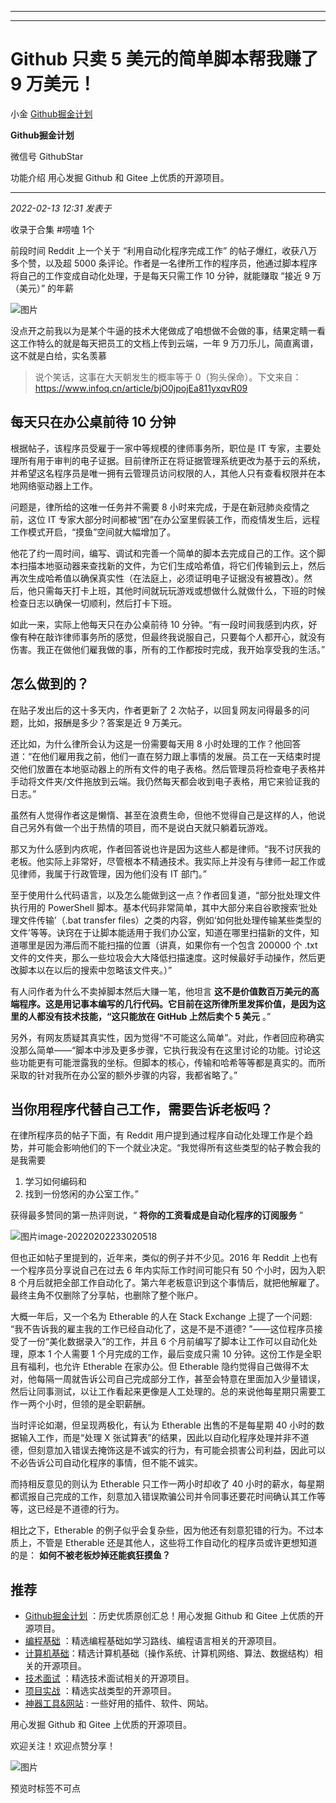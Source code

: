 ----------------------------------------
----------------------------------------
#  Github 只卖 5 美元的简单脚本帮我赚了 9 万美元！

小金  [ Github掘金计划 ](javascript:void\(0\);)

**Github掘金计划** ![]()

微信号 GithubStar

功能介绍 用心发掘 Github 和 Gitee 上优质的开源项目。

____

_2022-02-13 12:31_ _发表于_

收录于合集 #唠嗑 1个

前段时间 Reddit 上一个关于 “利用自动化程序完成工作” 的帖子爆红，收获八万多个赞，以及超 5000
条评论。作者是一名律所工作的程序员，他通过脚本程序将自己的工作变成自动化处理，于是每天只需工作 10 分钟，就能赚取 “接近 9 万（美元）” 的年薪

![图片](https://mmbiz.qpic.cn/mmbiz_png/PocakShgoGFu7KctKdBSdJzOCN3Tn6AREyUGluiatiaNgh59g26MWR68O2obP461ibicoiacPMIzMxSDyiaQcExuBrqg/640?wx_fmt=png&wxfrom=5&wx_lazy=1&wx_co=1)

没点开之前我以为是某个牛逼的技术大佬做成了咱想做不会做的事，结果定睛一看这工作特么的就是每天把员工的文档上传到云端，一年 9
万刀乐儿，简直离谱，这不就是白给，实名羡慕

> 说个笑话，这事在大天朝发生的概率等于
> 0（狗头保命）。下文来自：https://www.infoq.cn/article/bjO0jpojEa811yxqvR09

## 每天只在办公桌前待 10 分钟

根据帖子，该程序员受雇于一家中等规模的律师事务所，职位是 IT
专家，主要处理所有用于审判的电子证据。目前律所正在将证据管理系统更改为基于云的系统，并希望这名程序员是唯一拥有云管理员访问权限的人，其他人只有查看权限并在本地网络驱动器上工作。

问题是，律所给的这唯一任务并不需要 8 小时来完成，于是在新冠肺炎疫情之前，这位 IT
专家大部分时间都被“困”在办公室里假装工作，而疫情发生后，远程工作模式开启，“摸鱼”空间就大幅增加了。

他花了约一周时间，编写、调试和完善一个简单的脚本去完成自己的工作。这个脚本扫描本地驱动器来查找新的文件，为它们生成哈希值，将它们传输到云上，然后再次生成哈希值以确保真实性（在法庭上，必须证明电子证据没有被篡改）。然后，他只需每天打卡上班，其他时间就玩玩游戏或想做什么就做什么，下班的时候检查日志以确保一切顺利，然后打卡下班。

如此一来，实际上他每天只在办公桌前待 10
分钟。“有一段时间我感到内疚，好像有种在敲诈律师事务所的感觉，但最终我说服自己，只要每个人都开心，就没有伤害。我正在做他们雇我做的事，所有的工作都按时完成，我开始享受我的生活。”

## 怎么做到的？

在贴子发出后的这十多天内，作者更新了 2 次帖子，以回复网友问得最多的问题，比如，报酬是多少？答案是近 9 万美元。

还比如，为什么律所会认为这是一份需要每天用 8
小时处理的工作？他回答道：“在他们雇用我之前，他们一直在努力跟上事情的发展。员工在一天结束时提交他们放置在本地驱动器上的所有文件的电子表格。然后管理员将检查电子表格并手动将文件夹/文件拖放到云端。我仍然每天都会收到电子表格，用它来验证我的日志。”

虽然有人觉得作者这是懒惰、甚至在浪费生命，但他不觉得自己是这样的人，他说自己另外有做一个出于热情的项目，而不是说白天就只躺着玩游戏。

那又为什么感到内疚呢，作者回答说也许是因为这些人都是律师。“我不讨厌我的老板。他实际上非常好，尽管根本不精通技术。我实际上并没有与律师一起工作或见律师，我属于行政管理，因为他们没有
IT 部门。”

至于使用什么代码语言，以及怎么能做到这一点？作者回复道，“部分批处理文件执行用的 PowerShell
脚本。基本代码非常简单，其中大部分来自谷歌搜索‘批处理文件传输’（.bat transfer
files）之类的内容，例如‘如何批处理传输某些类型的文件’等等。诀窍在于让脚本能适用于我们办公室，知道在哪里扫描新的文件，知道哪里是因为滞后而不能扫描的位置（讲真，如果你有一个包含
200000 个 .txt 文件的文件夹，那么一些垃圾会大大降低扫描速度。这时候最好手动操作，然后更改脚本以在以后的搜索中忽略该文件夹。）”

有人问作者为什么不卖掉脚本然后大赚一笔，他坦言
**这不是价值数百万美元的高端程序。这是用记事本编写的几行代码。它目前在这所律所里发挥价值，是因为这里的人都没有技术技能，“这只能放在 GitHub
上然后卖个 5 美元** 。”

另外，有网友质疑其真实性，因为觉得“不可能这么简单”。对此，作者回应称确实没那么简单——“脚本中涉及更多步骤，它执行我没有在这里讨论的功能。讨论这些功能更有可能泄露我的坐标。但脚本的核心，传输和哈希等等都是真实的。而所采取的针对我所在办公室的额外步骤的内容，我都省略了。”

## 当你用程序代替自己工作，需要告诉老板吗？

在律所程序员的帖子下面，有 Reddit
用户提到通过程序自动化处理工作是个趋势，并可能会影响他们的下一个就业决定。“我觉得所有这些类型的帖子教会我的是我需要

  1. 学习如何编码和
  2. 找到一份悠闲的办公室工作。”

获得最多赞同的第一热评则说，“ **将你的工资看成是自动化程序的订阅服务** ”

![图片](https://mmbiz.qpic.cn/mmbiz_png/PocakShgoGFu7KctKdBSdJzOCN3Tn6ARKNPaF3icZWDsWia4tPrDTKqEzpsNWvIdEgADQy1qoYNGZNOyZQCM0YoA/640?wx_fmt=png)image-20220202233020518

但也正如帖子里提到的，近年来，类似的例子并不少见。2016 年 Reddit 上也有一个程序员分享说自己在过去 6 年内实际工作时间可能只有 50
个小时，因为入职 8 个月后就把全部工作自动化了。第六年老板意识到这个事情后，就把他解雇了。最终主角不仅删除了分享帖，也删除了整个账户。

大概一年后，又一个名为 Etherable 的人在 Stack Exchange 上提了一个问题: “我不告诉我的雇主我的工作已经自动化了，这是不是不道德?
”——这位程序员接受了一份“美化数据录入”的工作，并且 6 个月前编写了脚本让工作可以自动化处理，原本 1 个人需要 1 个月完成的工作，最后变成只需 10
分钟。这份工作是全职且有福利，也允许 Etherable 在家办公。但 Etherable
隐约觉得自己做得不太对，他每隔一周就告诉公司自己完成部分工作，甚至会特意在里面加入少量错误，然后让同事测试，以让工作看起来更像是人工处理的。总的来说他每星期只需要工作一两个小时，但领的是全职薪酬。

当时评论如潮，但呈现两极化，有认为 Etherable 出售的不是每星期 40 小时的数据输入工作，而是“处理 X
张试算表”的结果，因此以自动化程序处理并非不道德，但刻意加入错误去掩饰这是不诚实的行为，有可能会损害公司利益，因此可以不必告诉公司自动化程序的事情，但不能不诚实。

而持相反意见的则认为 Etherable 只工作一两小时却收了 40
小时的薪水，每星期都谎报自己完成的工作，刻意加入错误欺骗公司并令同事还要花时间确认其工作等等，这已经是不道德的行为。

相比之下，Etherable 的例子似乎会复杂些，因为他还有刻意犯错的行为。不过本质上，不管是 Etherable
还是其他人，这些将工作自动化的程序员或许更想知道的是： **如何不被老板炒掉还能疯狂摸鱼？**

## 推荐

  * [Github掘金计划](https://mp.weixin.qq.com/mp/appmsgalbum?__biz=MzIwNDgzMzI3Mg==&action=getalbum&album_id=1571213952619954180#wechat_redirect) ：历史优质原创汇总！用心发掘 Github 和 Gitee 上优质的开源项目。
  * [编程基础](https://mp.weixin.qq.com/mp/appmsgalbum?action=getalbum&album_id=1632585323454971905&__biz=MzIwNDgzMzI3Mg==#wechat_redirect) ：精选编程基础如学习路线、编程语言相关的开源项目。
  * [计算机基础](https://mp.weixin.qq.com/mp/appmsgalbum?action=getalbum&album_id=1635325633234780161&__biz=MzIwNDgzMzI3Mg==#wechat_redirect)：精选计算机基础（操作系统、计算机网络、算法、数据结构）相关的开源项目。
  * [技术面试](https://mp.weixin.qq.com/mp/appmsgalbum?action=getalbum&album_id=1632589980491366403&__biz=MzIwNDgzMzI3Mg==#wechat_redirect) ：精选技术面试相关的开源项目。
  * [项目实战](https://mp.weixin.qq.com/mp/appmsgalbum?action=getalbum&album_id=1632590550748938241&__biz=MzIwNDgzMzI3Mg==#wechat_redirect) ：精选实战类型的开源项目。
  * [神器工具&网站](https://mp.weixin.qq.com/mp/appmsgalbum?__biz=MzIwNDgzMzI3Mg==&action=getalbum&album_id=1692140336665378820#wechat_redirect) : 一些好用的插件、软件、网站。

  

用心发掘 Github 和 Gitee 上优质的开源项目。

欢迎关注！欢迎点赞分享！

![图片](https://mmbiz.qpic.cn/mmbiz_jpg/BcyAypujBVZqeicvzhcGl7FLyAw3Xsu2POdZOiaPnQXryMp8gyzkcKF4NGgOydQcCWhicNREhf8fQ1euq2lTzhrtA/640?wx_fmt=jpeg)

预览时标签不可点

